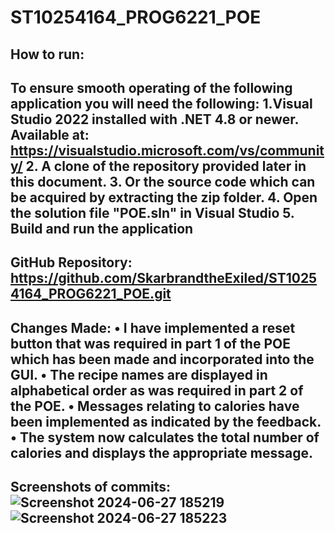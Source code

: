 # ST10254164_PROG6221_POE

How to run:
-------------------------------------------------
To ensure smooth operating of the following application you will need the following:
1.Visual Studio 2022 installed with .NET 4.8 or newer. Available at: https://visualstudio.microsoft.com/vs/community/ 
2.	A clone of the repository provided later in this document.
3.	Or the source code which can be acquired by extracting the zip folder.
4.  Open the solution file "POE.sln" in Visual Studio
5.  Build and run the application
-------------------------------------------------
GitHub Repository:
https://github.com/SkarbrandtheExiled/ST10254164_PROG6221_POE.git 
-------------------------------------------------
Changes Made:
•	I have implemented a reset button that was required in part 1 of the POE which has been made and incorporated into the GUI.
•	The recipe names are displayed in alphabetical order as was required in part 2 of the POE.
•	Messages relating to calories have been implemented as indicated by the feedback.
•	The system now calculates the total number of calories and displays the appropriate message.
-------------------------------------------------
Screenshots of commits:
![Screenshot 2024-06-27 185219](https://github.com/SkarbrandtheExiled/ST10254164_PROG6221_POE/assets/131450052/b9e94d3f-6094-46fa-a715-abd6e408a9cd)
![Screenshot 2024-06-27 185223](https://github.com/SkarbrandtheExiled/ST10254164_PROG6221_POE/assets/131450052/c49a7369-db9f-461a-b6a7-e334cc874224)
-------------------------------------------------
